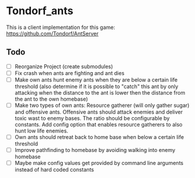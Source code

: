 # Tondorf_ants

This is a client implementation for this game: https://github.com/Tondorf/AntServer

## Todo

- [ ] Reorganize Project (create submodules)
- [ ] Fix crash when ants are fighting and ant dies
- [ ] Make own ants hunt enemy ants when they are below a certain life threshold (also determine if it is possible to "catch" this ant by only attacking when the distance to the ant is lower then the distance from the ant to the own homebase)
- [ ] Make two types of own ants: Resource gatherer (will only gather sugar) and offensive ants. Offensive ants should attack enemies and deliver toxic wast to enemy bases. The ratio should be configurable by constants. Add config option that enables resource gatherers to also hunt low life enemies.
- [ ] Own ants should retreat back to home base when below a certain life threshold
- [ ] Improve pathfinding to homebase by avoiding walking into enemy homebase
- [ ] Maybe make config values get provided by command line arguments instead of hard coded constants